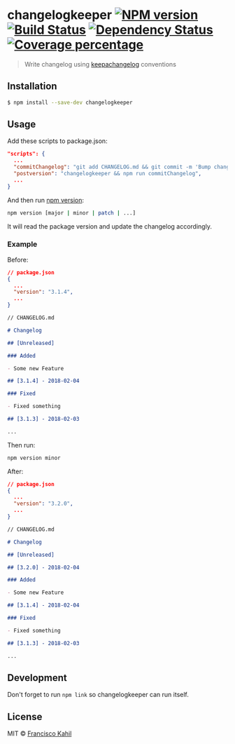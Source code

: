 # changelogkeeper [![NPM version][npm-image]][npm-url] [![Build Status][travis-image]][travis-url] [![Dependency Status][daviddm-image]][daviddm-url] [![Coverage percentage][coveralls-image]][coveralls-url]

> Write changelog using [keepachangelog](https://keepachangelog.com/en/1.0.0/) conventions

## Installation

```sh
$ npm install --save-dev changelogkeeper
```

## Usage

Add these scripts to package.json:

```json
"scripts": {
  ...
  "commitChangelog": "git add CHANGELOG.md && git commit -m 'Bump changelog'",
  "postversion": "changelogkeeper && npm run commitChangelog",
  ...
}
```

And then run [npm version](https://docs.npmjs.com/cli/version.html):

```sh
npm version [major | minor | patch | ...]
```

It will read the package version and update the changelog accordingly.

### Example

Before:

```json
// package.json
{
  ...
  "version": "3.1.4",
  ...
}
```

```md
// CHANGELOG.md

# Changelog

## [Unreleased]

### Added

- Some new Feature

## [3.1.4] - 2018-02-04

### Fixed

- Fixed something

## [3.1.3] - 2018-02-03

...
```

Then run:

```sh
npm version minor
```

After:

```json
// package.json
{
  ...
  "version": "3.2.0",
  ...
}
```

```md
// CHANGELOG.md

# Changelog

## [Unreleased]

## [3.2.0] - 2018-02-04

### Added

- Some new Feature

## [3.1.4] - 2018-02-04

### Fixed

- Fixed something

## [3.1.3] - 2018-02-03

...
```

## Development

Don't forget to run `npm link` so changelogkeeper can run itself.

## License

MIT © [Francisco Kahil]()

[npm-image]: https://badge.fury.io/js/changelogkeeper.svg
[npm-url]: https://npmjs.org/package/changelogkeeper
[travis-image]: https://travis-ci.org/codexico/changelogkeeper.svg?branch=master
[travis-url]: https://travis-ci.org/codexico/changelogkeeper
[daviddm-image]: https://david-dm.org/codexico/changelogkeeper.svg?theme=shields.io
[daviddm-url]: https://david-dm.org/codexico/changelogkeeper
[coveralls-image]: https://coveralls.io/repos/codexico/changelogkeeper/badge.svg
[coveralls-url]: https://coveralls.io/r/codexico/changelogkeeper

